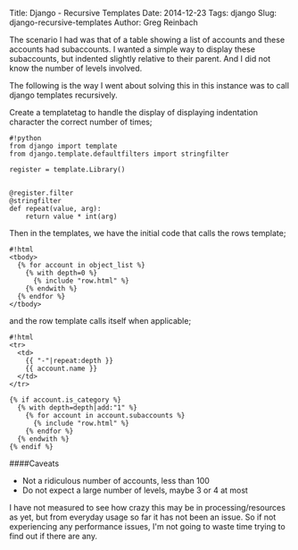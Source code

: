Title: Django - Recursive Templates
Date: 2014-12-23
Tags: django
Slug: django-recursive-templates
Author: Greg Reinbach


The scenario I had was that of a table showing a list of accounts and these accounts had subaccounts. I wanted a simple way to display these subaccounts, but indented slightly relative to their parent. And I did not know the number of levels involved.

The following is the way I went about solving this in this instance was to call django templates recursively.

Create a templatetag to handle the display of displaying indentation character the correct number of times;

    #!python
    from django import template
    from django.template.defaultfilters import stringfilter

    register = template.Library()


    @register.filter
    @stringfilter
    def repeat(value, arg):
        return value * int(arg)


Then in the templates, we have the initial code that calls the rows template;

    #!html
    <tbody>
      {% for account in object_list %}
        {% with depth=0 %}
          {% include "row.html" %}
        {% endwith %}
      {% endfor %}
    </tbody>


 and the row template calls itself when applicable;

    #!html
    <tr>
      <td>
        {{ "-"|repeat:depth }}
        {{ account.name }}
      </td>
    </tr>

    {% if account.is_category %}
      {% with depth=depth|add:"1" %}
        {% for account in account.subaccounts %}
          {% include "row.html" %}
        {% endfor %}
      {% endwith %}
    {% endif %}



####Caveats

 - Not a ridiculous number of accounts, less than 100
 - Do not expect a large number of levels, maybe 3 or 4 at most

I have not measured to see how crazy this may be in processing/resources as yet, but from everyday usage so far it has not been an issue. So if not experiencing any performance issues, I'm not going to waste time trying to find out if there are any.
